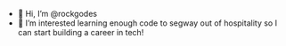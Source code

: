 - 👋 Hi, I’m @rockgodes
- 👀 I’m interested learning enough code to segway out of hospitality so I can start building a career in tech!

<!---
rockgodes/rockgodes is a ✨ special ✨ repository because its `README.md` (this file) appears on your GitHub profile.
You can click the Preview link to take a look at your changes.
--->

